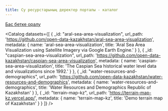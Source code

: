 ```yaml
---
title: Су ресурстарының деректер порталы - каталог
---
```


[Бас бетке оралу](https://data.qiot.kz/)

<Catalog
  datasets={[
    {
      _id: "aral-sea-area-visualization",
      url_path: 'https://github.com/open-data-kazakhstan/aral-sea-area-visualization',
      metadata: {
        name: 'aral-sea-area-visualization',
        title: 'Aral Sea Area Visualization using Satellite Imagery via Google Earth Engine.'
      }
    },
    {
      _id: "caspian-sea-area-visualization",
      url_path: 'https://github.com/open-data-kazakhstan/caspian-sea-area-visualization',
      metadata: {
        name: 'caspian-sea-area-visualization',
        title: 'The Caspian Sea historical water level data and visualizations since 1992.'
      }
    },
    {
      _id: "water-resources-and-demographics",
      url_path: 'https://github.com/open-data-kazakhstan/water-resources-and-demographics',
      metadata: {
        name: 'water-resources-and-demographics',
        title: 'Water Resources and Demographics Republic of Kazakhstan'
      }
    },
    {
      _id: "terrain-map-kz",
      url_path: 'https://terrain-map-kz.vercel.app/',
      metadata: {
        name: 'terrain-map-kz',
        title: 'Demo terrain map of Kazakhstan'
      }
    }
  ]}
/>